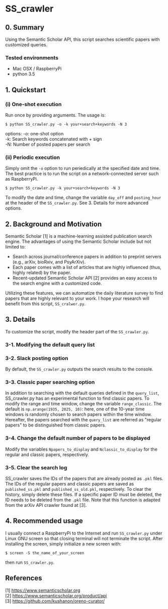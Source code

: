 # SS_crawler

## 0. Summary
Using the Semantic Scholar API, this script searches scientific papers with customized queries.
### Tested environments
- Mac OSX / RaspberryPi
- python 3.5

## 1. Quickstart
### (i)  One-shot execution  
Run once by providing arguments. The usage is:  

 `$ python SS_crawler.py -o -k your+search+keywords -N 3 `

options:
-o: one-shot option  
-k: Search keywords concatenated with + sign  
-N: Number of posted papers per search  

### (ii) Periodic execution  
Simply omit the `-o` option to run periedically at the specified date and time.  
The best practice is to run the script on a network-connected server such as RaspberryPi.

 `$ python SS_crawler.py -k your+search+keywords -N 3 `

To modify the date and time, change the variable `day_off` and `posting_hour` at the header of the `SS_crawler.py`. See 3. Details for more advanced options.

## 2. Background and Motivation
Semantic Scholar [1] is a machine-learning assisted publication search engine. The advantages of using the Semantic Scholar include but not limited to:  
- Search across journal/conference papers in addition to preprint servers (e.g., arXiv, bioRxiv, and PsyArXiv).  
- Each paper comes with a list of articles that are highly influenced (thus, highly related) by the paper.  
- Recent-updated Semantic Scholar API [2] provides an easy access to the search engine with a customized code.  

Utilizing these features, we can automatize the daily literature survey to find papers that are highly relevant to your work. I hope your research will benefit from this script, `SS_cralwer.py`.

## 3. Details   
To customize the script, modify the header part of the `SS_crawler.py`.  

### 3-1. Modifying the default query list  

### 3-2. Slack posting option  
By default, the `SS_crawler.py` outputs the search results to the console.

### 3-3. Classic paper searching option  
In addition to searching with the default queries defined in the `query_list`, SS_crawler.py has an experimental function to find classic papers. To modify the range and time window, change the variable `range_classic`. The default is `np.arange(1935, 2025, 10)`: here, one of the 10-year time windows is randomly chosen to search papers within the time window. Hereafter, the papers searched with the `query_list` are referred as "regular papers" to be distinguished from classic papers.   

### 3-4. Change the default number of papers to be displayed  
Modify the variables `Npapers_to_display` and `Nclassic_to_display` for the regular and classic papers, respectively.  

### 3-5. Clear the search log  
SS_crawler saves the IDs of the papers that are already posted as `.pkl` files. The IDs of the regular papers and classic papers are saved as `published_ss.pkl` and `published_ss_old.pkl`, respectively. To clear the history, simply delete these files. If a specific paper ID must be deleted, the ID needs to be deleted from the `.pkl` file. Note that this function is adapted from the arXiv API crawler found at [3].  

## 4. Recommended usage  
I usually connect a RaspberryPi to the Internet and run `SS_crawler.py` under Linux GNU screen so that closing terminal will not terminate the script. After installing the screen, simply initialize a new screen with:  

`$ screen -S the_name_of_your_screen`

then run `SS_crawler.py`.

## References
[1] https://www.semanticscholar.org   
[2] https://www.semanticscholar.org/product/api  
[3] https://github.com/kushanon/oreno-curator/   

